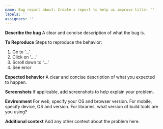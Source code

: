 ```yaml
---
name: Bug report about: Create a report to help us improve title: ''
labels: ''
assignees: ''
---
```


**Describe the bug**
A clear and concise description of what the bug is.

**To Reproduce**
Steps to reproduce the behavior:

1. Go to '...'
2. Click on '....'
3. Scroll down to '....'
4. See error

**Expected behavior**
A clear and concise description of what you expected to happen.

**Screenshots**
If applicable, add screenshots to help explain your problem.

**Environment**
For web, specify your OS and browser version. For mobile, specify device, OS and
version. For libraries, what version of build tools are you using?

**Additional context**
Add any other context about the problem here.
